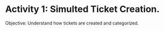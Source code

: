 # Activity 1: Simulted Ticket Creation.

Objective: Understand how tickets are created and categorized. 
